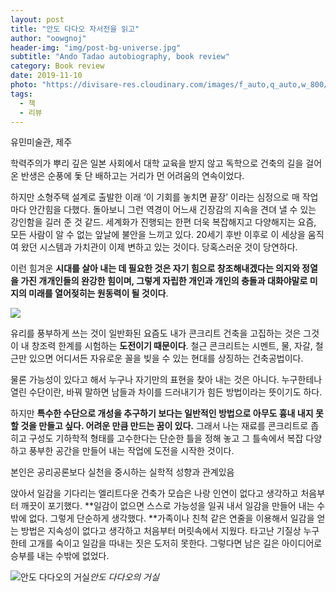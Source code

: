 ```yaml
---
layout: post
title: "안도 다다오 자서전을 읽고"
author: "oowgnoj"
header-img: "img/post-bg-universe.jpg"
subtitle: "Ando Tadao autobiography, book review"
category: Book review
date: 2019-11-10
photo: "https://divisare-res.cloudinary.com/images/f_auto,q_auto,w_800/v1522144231/nreymprzlq9gytvzzknw/tadao-ando-lorenzo-zandri-museum-langen-foundation.jpg"
tags:
  - 책
  - 리뷰
---
```



유민미술관, 제주

학력주의가 뿌리 깊은 일본 사회에서 대학 교육을 받지 않고 독학으로 건축의 길을 걸어온 반생은 순풍에 돛 단 배하고는 거리가 먼 어려움의 연속이었다.

하지만 소형주택 설계로 출발한 이래 ‘이 기회를 놓치면 끝장’ 이라는 심정으로 매 작업마다 안간힘을 다했다. 돌아보니 그런 역경이 어느새 긴장감의 지속을 견뎌 낼 수 있는 강인함을 길러 준 것 같드. 세계화가 진행되는 한편 더욱 복잡해지고 다양해지는 요즘, 모든 사람이 알 수 없는 앞날에 불안을 느끼고 있다. 20세기 후반 이후로 이 세상을 움직여 왔던 시스템과 가치관이 이제 변하고 있는 것이다. 당혹스러운 것이 당연하다.

이런 힘겨운 **시대를 살아 내는 데 필요한 것은 자기 힘으로 창조해내겠다는 의지와 정열을 가진 개개인들의 완강한 힘이며, 그렇게 자립한 개인과 개인의 충돌과 대화야말로 미지의 미래를 열어젖히는 원동력이 될 것이다**.

![](https://cdn-images-1.medium.com/max/2000/1*d3WUYkHoujfDdnHDfMwvdw.jpeg)

유리를 풍부하게 쓰는 것이 일반화된 요즘도 내가 콘크리트 건축을 고집하는 것은 그것이 내 창조력 한계를 시험하는 **도전이기 때문이다**. 철근 콘크리트는 시멘트, 물, 자갈, 철근만 있으면 어디서든 자유로운 꼴을 빚을 수 있는 현대를 상징하는 건축공법이다.

물론 가능성이 있다고 해서 누구나 자기만의 표현을 찾아 내는 것은 아니다. 누구한테나 열린 수단이란, 바꿔 말하면 남들과 차이를 드러내기가 힘든 방법이라는 뜻이기도 하다.

하지만 **특수한 수단으로 개성을 추구하기 보다는 일반적인 방법으로 아무도 흉내 내지 못할 것을 만들고 싶다. 어려운 만큼 만드는 꿈이 있다.** 그래서 나는 재료를 콘크리트로 좁히고 구성도 기하학적 형태를 고수한다는 단순한 틀을 정해 놓고 그 틀속에서 복잡 다양하고 풍부한 공간을 만들어 내는 작업에 도전을 시작한 것이다.

본인은 공리공론보다 실천을 중시하는 실학적 성향과 관계있음

앉아서 일감을 기다리는 엘리트다운 건축가 모습은 나랑 인연이 없다고 생각하고 처음부터 깨끗이 포기했다. **일감이 없으면 스스로 가능성을 일궈 내서 일감을 만들어 내는 수밖에 없다. 그렇게 단순하게 생각했다. **가족이나 친척 같은 연줄을 이용해서 일감을 얻는 방법은 지속성이 없다고 생각하고 처음부터 머릿속에서 지웠다. 타고난 기질상 누구한테 고개를 숙이고 일감을 따내는 짓은 도저히 못한다. 그렇다면 남은 길은 아이디어로 승부를 내는 수밖에 없었다.

![안도 다다오의 거실](https://cdn-images-1.medium.com/max/2000/1*cUfj35wk6r3A1bmen8R_nw.jpeg)*안도 다다오의 거실*
